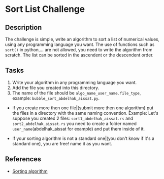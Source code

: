 # Sort List Challenge

## Description

The challenge is simple, write an algorithm to sort a list of numerical values, using any programming language you want.
The use of functions such as `sort()` in python,... are not allowed, you need to write the algorithm from scratch.
The list can be sorted in the ascendent or the descendent order.

## Tasks

1. Write your algorithm in any programming language you want.
2. Add the file you created into this directory.
3. The name of the file should be `algo_name_user_name.file_type`, example: `bubble_sort_abdelhak_aissat.py`.

- If you create more then one file|(submit more then one algorithm) put the files in a directory with the same naming convention.
Example:
 Let's suppose you created 2 files: `sort1_abdelhak_aissat.rs` and `sort2_abdelhak_aissat.rs` you need to create a folder named `user_name`(abdelhak_aissat for example)
 and put them inside of it.

- If your sorting algorithm is not a standard one|(you don't know if it's a standard one), you are free! name it as you want.

## References

- [Sorting algorithm](https://en.wikipedia.org/wiki/Sorting_algorithm)